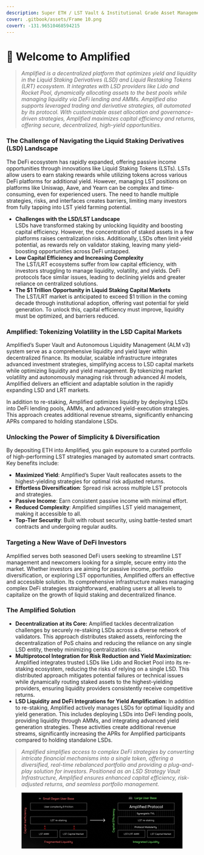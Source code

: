 ```yaml
---
description: Super ETH / LST Vault & Institutional Grade Asset Management Protocol
cover: .gitbook/assets/Frame 10.png
coverY: -131.96510468594215
---
```


# 👋 Welcome to Amplified

> _Amplified is a decentralized platform that optimizes yield and liquidity in the Liquid Staking Derivatives (LSD) and Liquid Restaking Tokens (LRT) ecosystem. It integrates with LSD providers like Lido and Rocket Pool, dynamically allocating assets to the best pools while managing liquidity via DeFi lending and AMMs. Amplified also supports leveraged trading and derivative strategies, all automated by its protocol. With customizable asset allocation and governance-driven strategies, Amplified maximizes capital efficiency and returns, offering secure, decentralized, high-yield opportunities._

### **The Challenge of Navigating the Liquid Staking Derivatives (LSD) Landscape**

The DeFi ecosystem has rapidly expanded, offering passive income opportunities through innovations like Liquid Staking Tokens (LSTs). LSTs allow users to earn staking rewards while utilizing tokens across various DeFi platforms for additional yield. However, managing LST positions on platforms like Uniswap, Aave, and Yearn can be complex and time-consuming, even for experienced users. The need to handle multiple strategies, risks, and interfaces creates barriers, limiting many investors from fully tapping into LST yield farming potential.

* **Challenges with the LSD/LST Landscape**\
  LSDs have transformed staking by unlocking liquidity and boosting capital efficiency. However, the concentration of staked assets in a few platforms raises centralization risks. Additionally, LSDs often limit yield potential, as rewards rely on validator staking, leaving many yield-boosting opportunities across DeFi untapped.
* **Low Capital Efficiency and Increasing Complexity**\
  The LST/LRT ecosystems suffer from low capital efficiency, with investors struggling to manage liquidity, volatility, and yields. DeFi protocols face similar issues, leading to declining yields and greater reliance on centralized solutions.
* **The $1 Trillion Opportunity in Liquid Staking Capital Markets**\
  The LST/LRT market is anticipated to exceed $1 trillion in the coming decade through institutional adoption, offering vast potential for yield generation. To unlock this, capital efficiency must improve, liquidity must be optimized, and barriers reduced.

### **Amplified: Tokenizing Volatility in the LSD Capital Markets**

Amplified’s Super Vault and Autonomous Liquidity Management (ALM v3) system serve as a comprehensive liquidity and yield layer within decentralized finance. Its modular, scalable infrastructure integrates advanced investment strategies, simplifying access to LSD capital markets while optimizing liquidity and yield management. By tokenizing market volatility and autonomously managing risk through advanced AI models, Amplified delivers an efficient and adaptable solution in the rapidly expanding LSD and LRT markets.

In addition to re-staking, Amplified optimizes liquidity by deploying LSDs into DeFi lending pools, AMMs, and advanced yield-execution strategies. This approach creates additional revenue streams, significantly enhancing APRs compared to holding standalone LSDs.

### **Unlocking the Power of Simplicity & Diversification**

By depositing ETH into Amplified, you gain exposure to a curated portfolio of high-performing LST strategies managed by automated smart contracts. Key benefits include:

* **Maximized Yield**: Amplified’s Super Vault reallocates assets to the highest-yielding strategies for optimal risk adjusted returns.
* **Effortless Diversification**: Spread risk across multiple LST protocols and strategies.
* **Passive Income**: Earn consistent passive income with minimal effort.
* **Reduced Complexity**: Amplified simplifies LST yield management, making it accessible to all.
* **Top-Tier Security**: Built with robust security, using battle-tested smart contracts and undergoing regular audits.

### **Targeting a New Wave of DeFi Investors**

Amplified serves both seasoned DeFi users seeking to streamline LST management and newcomers looking for a simple, secure entry into the market. Whether investors are aiming for passive income, portfolio diversification, or exploring LST opportunities, Amplified offers an effective and accessible solution. Its comprehensive infrastructure makes managing complex DeFi strategies straightforward, enabling users at all levels to capitalize on the growth of liquid staking and decentralized finance.

### **The Amplified Solution**

* **Decentralization at its Core:** Amplified tackles decentralization challenges by securely re-staking LSDs across a diverse network of validators. This approach distributes staked assets, reinforcing the decentralization of PoS chains and reducing the reliance on any single LSD entity, thereby minimizing centralization risks.
* **Multiprotocol Integration for Risk Reduction and Yield Maximization:** Amplified integrates trusted LSDs like Lido and Rocket Pool into its re-staking ecosystem, reducing the risks of relying on a single LSD. This distributed approach mitigates potential failures or technical issues while dynamically routing staked assets to the highest-yielding providers, ensuring liquidity providers consistently receive competitive returns.
* **LSD Liquidity and DeFi Integrations for Yield Amplification:** In addition to re-staking, Amplified actively manages LSDs for optimal liquidity and yield generation. This includes deploying LSDs into DeFi lending pools, providing liquidity through AMMs, and integrating advanced yield generation strategies. These activities create additional revenue streams, significantly increasing the APRs for Amplified participants compared to holding standalone LSDs.

> _Amplified simplifies access to complex DeFi strategies by converting intricate financial mechanisms into a single token, offering a diversified, real-time rebalanced portfolio and providing a plug-and-play solution for investors. Positioned as an LSD Strategy Vault Infrastructure, Amplified ensures enhanced capital efficiency, risk-adjusted returns, and seamless portfolio management._

<figure><img src=".gitbook/assets/Small degen Large Degen (2).png" alt=""><figcaption></figcaption></figure>
